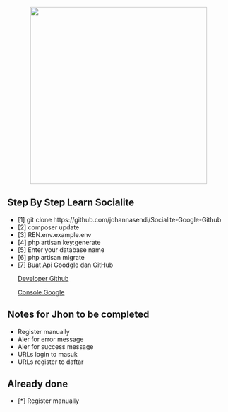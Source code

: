 <p align="center">
    <a href="https://laravel.com" target="_blank"><img src="https://raw.githubusercontent.com/laravel/art/master/logo-lockup/5%20SVG/2%20CMYK/1%20Full%20Color/laravel-logolockup-cmyk-red.svg" width="400"></a>
</p>



## Step By Step Learn Socialite 
<ul>
    <li>[1] git clone https://github.com/johannasendi/Socialite-Google-Github
    </li>
    <li>[2] composer update</li>
    <li>[3] REN<spasi>.env.example<spasi>.env
    </li>
    <li>[4] php artisan key:generate </li>
        <li>[5] Enter your database name </li>
         <li>[6] php artisan migrate </li>
    <li>[7] Buat Api Goodgle dan GitHub
        <a href="https://github.com/settings/applications">
            <p>Developer Github</p>
        </a>
        <a href="https://console.developers.google.com/">
            <p>  Console Google</p>
        </a>
    </li>
</ul>

## Notes for Jhon to be completed
<ul>
    <li>Register manually</li>
    <li>Aler for error message</li>
    <li>Aler for success message</li>
    <li>URLs login to masuk</li>
    <li>URLs register to daftar</li>
</ul>

## Already done

<ul>
    <li>[*] Register manually</li>
</ul>
